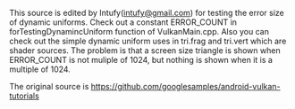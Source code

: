 This source is edited by Intufy(intufy@gmail.com) for testing the error size of dynamic uniforms.
Check out a constant ERROR_COUNT in forTestingDynamincUniform function of VulkanMain.cpp. 
Also you can check out the simple dynamic uniform uses in tri.frag and tri.vert which are shader sources.
The problem is that a screen size triangle is shown when ERROR_COUNT is not muliple of 1024, but nothing is shown when it is a multiple of 1024.

The original source is https://github.com/googlesamples/android-vulkan-tutorials

